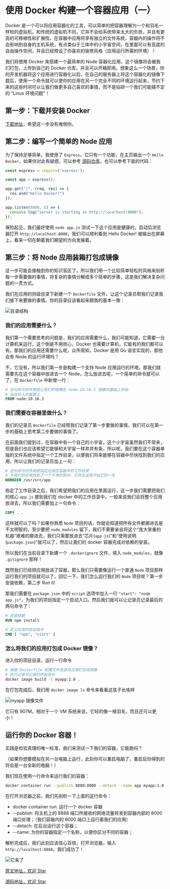 # 使用 Docker 构建一个容器应用（一）

Docker 是一个可以将应用容器化的工具，可以简单的把容器理解为一个和羽毛一样轻的虚拟机，和传统的虚拟机不同，它并不会给系统带来太大的负担，并且有更高的可移植性和扩展性。在容器中应用将享有独立的文件系统，容器内的操作将不会影响到自身的主机系统，有点类似于三体中的小宇宙空间，在里面可以有高度的自由操作空间，并且已经预设了你喜欢的装修风格（应用运行所需的环境）！

我们将使用 Docker 来搭建一个最简单的 Node 容器化应用，这个镜像将会被我们打包，上传到自己的 Docker 仓库，并且可以开箱即用。想象这么一个场景，你的开发机器将这个应用进行容器化以后，在自己的服务器上将这个容器化的镜像下载后，使用一个命令就可以使你的应用在另一个完全不同的环境运行起来，节约下来的这些时间可以让我们做更多自己喜欢的事情，而不是钻研一个我们可能搞不定的 “Linux 环境问题”！

## 第一步：下载并安装 Docker

[下载地址](https://hub.docker.com/?overlay=onboarding)，希望这一步没有难倒你。

## 第二步：编写一个简单的 Node 应用

为了保持足够简单，我使用了 `Express`，它只有一个功能，在主页输出一个 `Hello Docker`，如果你对此有疑惑，可以参考 [源码仓库](https://github.com/a1029563229/Blogs/tree/master/Introduction/docker/docker/image)，也可以参考下面的代码：

```js
const express = require('express');

const app = express();

app.get("/", (req, res) => {
  res.end("Hello Docker!")
});

app.listen(8000, () => {
  console.log("server is starting in http://localhost:8000");
});
```

保险起见，我们最好使用 `node app.js` 测试一下这个应用是健康的，启动后浏览器打开 `http://localhost:8000`，我们可以顺利看到 Hello Docker! 被输出在屏幕上，看来一切在朝着我们期望的方向发展着。

## 第三步：将 Node 应用装箱打包成镜像

这一步可能会接触到你的知识盲区了，所以我们用一个比较简单轻松的风格来剖析每一步需要做的事情，将复杂的事情分解成多个简单的步骤，这是我们解决复杂问题的一贯方式。

我们在应用的同级目录下新建一个 `Dockerfile` 文件，让这个记录员帮我们记录我们接下来要做的事情。你的目录应该看起来跟我的基本一致：

![目录结构](http://shadows-mall.oss-cn-shenzhen.aliyuncs.com/images/blogs/other/Jietu20191126-183738@2x.png)

### 我们的应用需要什么？

我们第一个需要思考的问题是，我们的应用需要什么，我们可能知道，它需要一台计算机来运行，这个倒是不用担心，Docker 也需要计算机，它能有的我们都可以有。那我们的应用还需要什么呢，众所周知，Docker 是用 Go 语言实现的，那他会有 Node 的运行环境吗？

不，它没有，所以我们第一步是构建一个支持 Node 应用运行的环境，那我们就需要先在这个容器中放进去一个 Node，怎么放进去呢，一个简单的命令就可以了，在 `Dockerfile` 中新增一行：

```dockerfile
# 这句命令的作用是让我们的镜像在 node:10.16.3 镜像的基础上开始
# 站在巨人的肩膀上
FROM node:10.16.3
```

### 我们需要在容器里做什么？

我们的记录员 `Dockerfile` 已经帮我们记录了第一步要做的事情，我们可以在第一步的基础上思考第二步要做的事情了。

在前面我们提到过，在容器中有一个自己的小宇宙，这个小宇宙虽然我们不常来，但是我们也应该希望它能够和大宇宙一样井井有条，所以呢，我们要在这个容器单独的文件系统中指定一个工作目录，以便我们将来能够在容器中尽快找到我们的应用，所以让我们的记录员加上一句：

```dockerfile
# 这句命令的作用是指定应用在容器中的工作目录
# 为我们的应用找到了一个干净的房间，它将在这里开始它的一生
WORKDIR /usr/src/app
```

指定了工作目录之后，我们希望把我们的应用在里面运行，这一步我们需要把我们的核心 `app.js` 挪到我们在 docker 中的工作目录中，一般来说我们会将整个应用放进去，所以我们需要加上一句命令：

```dockerfile
COPY . .
```

这样就可以了吗？如果你熟悉 `Node` 项目的话，你就会知道把所有文件都挪进去是不太明智的，至少要把 `node_modules` 留下，我们不需要亲自将这个“庞大笨重的机器”艰难的挪进去，我们只需要放进去“芯片(`app.js`)”和“使用说明(`package.json`)”就可以了，然后让我们的 docker 容器完成对依赖的安装。

所以我们在当前目录下新建一个 `.dockerignore` 文件，填入 `node_modules`，就像 `.gitignore` 那样！

既然我们已经把应用放进了容器，那么我们只需要像运行一个普通 `Node` 项目那样运行我们的项目就可以了，回忆一下，我们怎么运行我们的 `Node` 项目呢？第一步安装依赖，第二步 Run it!

那我们需要在 `package.json` 中的 `script` 选项中加入一行 `"start": "node app.js"`，为我们的项目指定一个启动入口。然后我们就可以让记录员记录最后的两句命令了：

```dockerfile
# 安装依赖
RUN npm install

# 定义应用的启动指令
CMD [ "npm", "start" ]
```

### 怎么将我们的应用打包成 Docker 镜像？

进入你的项目目录，运行一行命令

```bash
# 根据 Dockerfile 配置文件信息将应用打包成镜像
# 执行记录员记录的所有命令
docker image build -t myapp:1.0 .
```

在打包完成后，我们用 `docker image ls` 命令来看看这孩子长啥样

![myapp 镜像文件](http://shadows-mall.oss-cn-shenzhen.aliyuncs.com/images/blogs/other/Jietu20191127-100355@2x.png)

它只有 907M，相对于一个 VM 系统来说，它轻的像一根羽毛，而且还可以更小！

## 运行你的 Docker 容器！

实践是检验真理的唯一标准，我们来测试一下我们的容器，它能跑吗？

（如果你想要模拟在另一台电脑上运行，此刻你可以重启电脑了，重启后你得到的将会是一台全新的电脑！）

我们现在使用一行命令来运行我们的容器：

```bash
docker container run --publish 8888:8000 --detach --name app myapp:1.0
```

在打开浏览器之前，我们先剖析一下上面的这行命令：
- docker container run: 运行一个 docker 容器
- --publish: 将主机上的 8888 端口所接收的网络流量转发到容器内部的 8000 端口处理；（我们容器内的 8000 端口上运行着我们的应用）
- --detach: 在后台运行这个容器；
- --name: 为你的容器指定一个名称，以便你区分不同的容器；

解析完成后，我们此刻应该信心百倍，打开浏览器，输入 `http://localhost:8888`，我们成功了！

![它来了](http://shadows-mall.oss-cn-shenzhen.aliyuncs.com/images/blogs/other/Jietu20191127-102039.png)

[原文地址，欢迎 Star](https://github.com/a1029563229/Blogs/tree/master/Introduction/docker/image)

[源码地址，欢迎 Star](https://github.com/a1029563229/Blogs/tree/master/Introduction/docker/image)
